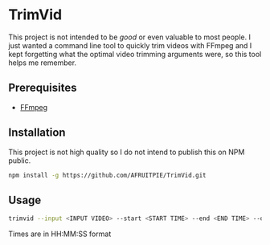 # TrimVid

This project is not intended to be *good* or even valuable to most people. I just wanted a command line tool to quickly trim videos with FFmpeg and I kept forgetting what the optimal video trimming arguments were, so this tool helps me remember.

## Prerequisites

* [FFmpeg](https://ffmpeg.org/)

## Installation

This project is not high quality so I do not intend to publish this on NPM public.

```bash
npm install -g https://github.com/AFRUITPIE/TrimVid.git
```

## Usage

```bash
trimvid --input <INPUT VIDEO> --start <START TIME> --end <END TIME> --output <OUTPUT VIDEO>
```
Times are in HH:MM:SS format